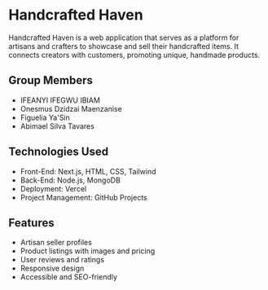 # Handcrafted Haven

Handcrafted Haven is a web application that serves as a platform for artisans and crafters to showcase and sell their handcrafted items. It connects creators with customers, promoting unique, handmade products.

## Group Members
- IFEANYI IFEGWU IBIAM
- Onesmus Dzidzai Maenzanise
- Figuelia Ya'Sin
- Abimael Silva Tavares

## Technologies Used
- Front-End: Next.js, HTML, CSS, Tailwind
- Back-End: Node.js, MongoDB
- Deployment: Vercel
- Project Management: GitHub Projects

## Features
- Artisan seller profiles
- Product listings with images and pricing
- User reviews and ratings
- Responsive design
- Accessible and SEO-friendly
